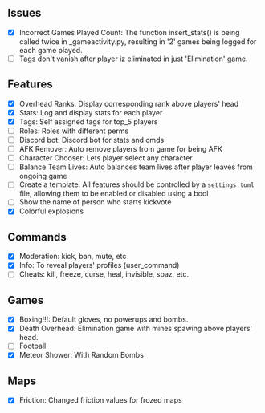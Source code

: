 ## Issues

- [x] Incorrect Games Played Count: The function insert_stats() is being called twice in \_gameactivity.py, resulting in '2' games being logged for each game played.
- [ ] Tags don't vanish after player iz eliminated in just 'Elimination' game.

## Features

- [x] Overhead Ranks: Display corresponding rank above players' head
- [x] Stats: Log and display stats for each player
- [x] Tags: Self assigned tags for top_5 players
- [ ] Roles: Roles with different perms
- [ ] Discord bot: Discord bot for stats and cmds
- [ ] AFK Remover: Auto remove players from game for being AFK
- [ ] Character Chooser: Lets player select any character
- [ ] Balance Team Lives: Auto balances team lives after player leaves from ongoing game
- [ ] Create a template: All features should be controlled by a `settings.toml` file, allowing them to be enabled or disabled using a bool
- [ ] Show the name of person who starts kickvote
- [x] Colorful explosions

## Commands

- [x] Moderation: kick, ban, mute, etc
- [x] Info: To reveal players' profiles (user_command)
- [ ] Cheats: kill, freeze, curse, heal, invisible, spaz, etc.

## Games

- [x] Boxing!!!: Default gloves, no powerups and bombs.
- [x] Death Overhead: Elimination game with mines spawing above players' head.
- [ ] Football
- [x] Meteor Shower: With Random Bombs

## Maps

- [x] Friction: Changed friction values for frozed maps

